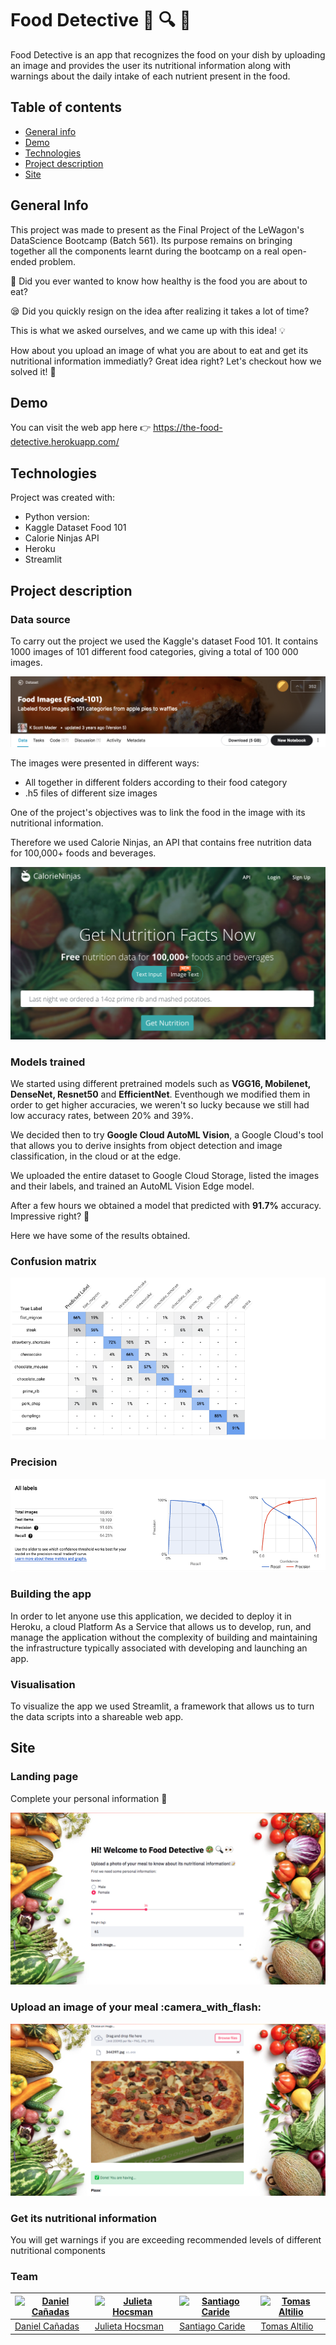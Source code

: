 # Food Detective :green_salad: :mag: :eyes:
 
 Food Detective is an app that recognizes the food on your dish by uploading an image and provides the user its nutritional information along with warnings about the daily intake of each nutrient present in the food.


## Table of contents
* [General info](#general-info)
* [Demo](#demo)
* [Technologies](#technologies)
* [Project description](#project-description)
* [Site](#site)


## General Info

This project was made to present as the Final Project of the LeWagon's DataScience Bootcamp (Batch 561). 
Its purpose remains on bringing together all the components learnt during the bootcamp on a real open-ended problem.

🤔 Did you ever wanted to know how healthy is the food you are about to eat? 

:sleepy:    Did you quickly resign on the idea after realizing it takes a lot of time?

This is what we asked ourselves, and we came up with this idea! :bulb:

How about you upload an image of what you are about to eat and get its nutritional information immediatly? 
Great idea right? 
Let's checkout how we solved it! :rocket:



## Demo

You can visit the web app here :point_right:    https://the-food-detective.herokuapp.com/


## Technologies
Project was created with: 
* Python version:  
* Kaggle Dataset Food 101
* Calorie Ninjas API
* Heroku
* Streamlit


## Project description

### Data source

To carry out the project we used the Kaggle's dataset Food 101. It contains 1000 images of 101 different food categories, giving a total of 100 000 images. 

![Data](./images/kaggle.png)

The images were presented in different ways:

* All together in different folders according to their food category 
* .h5 files of different size images

One of the project's objectives was to link the food in the image with its nutritional information.

Therefore we used Calorie Ninjas, an API that contains free nutrition data for 100,000+ foods and beverages.

![Calorie](./images/calorie.png)


### Models trained

We started using different pretrained models such as **VGG16, Mobilenet, DenseNet, Resnet50** and **EfficientNet**.
Eventhough we modified them in order to get higher accuracies, we weren't so lucky because we still had low accuracy rates, between 20% and 39%.

We decided then to try **Google Cloud AutoML Vision**, a Google Cloud's tool that allows you to derive insights from object detection and image classification, in the cloud or at the edge. 

We uploaded the entire dataset to Google Cloud Storage, listed the images and their labels, and trained an AutoML Vision Edge model. 

After a few hours we obtained a model that predicted with **91.7%** accuracy. Impressive right? 🤯

Here we have some of the results obtained. 


### Confusion matrix 

![Confusion](./images/confusion.png)

### Precision

![Precision](./images/precision.png)


### Building the app

In order to let anyone use this application, we decided to deploy it in Heroku, a cloud Platform As a Service that allows us to develop, run, and manage the application without the complexity of building and maintaining the infrastructure typically associated with developing and launching an app.


### Visualisation 

To visualize the app we used Streamlit, a framework that allows us to turn the data scripts into a shareable web app. 


## Site
### Landing page
Complete your personal information :pencil:

![Landing page](./images/landingpage.png)

### Upload an image of your meal :camera_with_flash:

![Meal](./images/uploadedphoto.png)

### Get its nutritional information
You will get warnings if you are exceeding recommended levels of different nutritional components





### Team

[![Daniel Cañadas](https://avatars.githubusercontent.com/u/77625064?s=400&u=d06d5bb2d299cfbaf072fae4d9c7abbf1b906ce2&v=4)](https://github.com/dkj1711)  | [![Julieta Hocsman](https://avatars.githubusercontent.com/u/72712108?s=460&u=4fa30b93353b0ca96b50d9cf70b81be90bb8d89e&v=4)](https://github.com/julietahocsman/)  | [![Santiago Caride](https://avatars.githubusercontent.com/u/17711221?s=400&v=4)](https://github.com/carmaiquel/)  | [![Tomas Altilio](https://avatars.githubusercontent.com/u/65192458?s=460&u=0b40d587d88faa7cbeb4353b2c09e61b1c80419b&v=4)](https://github.com/tomasaltilio/)
---|---|---|---
[Daniel Cañadas ](https://github.com/dani) |[Julieta Hocsman](https://github.com/julietahocsman/) |[Santiago Caride](https://github.com/carmaiquel/) |[Tomas Altilio](https://github.com/tomasaltilio/)
